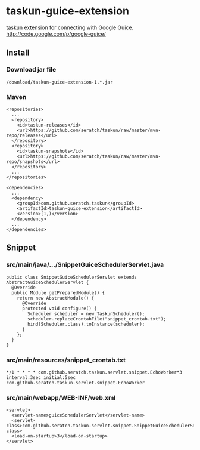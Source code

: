 # taskun-guice-extension

taskun extension for connecting with Google Guice.
http://code.google.com/p/google-guice/

## Install

### Download jar file

    /download/taskun-guice-extension-1.*.jar

### Maven

    <repositories>
      ...
      <repository>
        <id>taskun-releases</id>
        <url>https://github.com/seratch/taskun/raw/master/mvn-repo/releases</url>
      </repository>
      <repository>
        <id>taskun-snapshots</id>
        <url>https://github.com/seratch/taskun/raw/master/mvn-repo/snapshots</url>
      </repository>
      ...
    </repositories>

    <dependencies>
      ...
      <dependency>
        <groupId>com.github.seratch.taskun</groupId>
        <artifactId>taskun-guice-extension</artifactId>
        <version>[1,)</version>
      </dependency>
      ...
    </dependencies>

## Snippet

### src/main/java/.../SnippetGuiceSchedulerServlet.java

    public class SnippetGuiceSchedulerServlet extends AbstractGuiceSchedulerServlet {
      @Override
      public Module getPreparedModule() {
        return new AbstractModule() {
          @Override
          protected void configure() {
            Scheduler scheduler = new TaskunScheduler();
            scheduler.replaceCrontabFile("snippet_crontab.txt");
            bind(Scheduler.class).toInstance(scheduler);
          }
        };
      }
    }

### src/main/resources/snippet_crontab.txt

    */1 * * * * com.github.seratch.taskun.servlet.snippet.EchoWorker*3
    interval:3sec initial:5sec com.github.seratch.taskun.servlet.snippet.EchoWorker

### src/main/webapp/WEB-INF/web.xml

    <servlet>
      <servlet-name>guiceSchedulerServlet</servlet-name>
      <servlet-class>com.github.seratch.taskun.servlet.snippet.SnippetGuiceSchedulerServlet</servlet-class>
      <load-on-startup>3</load-on-startup>
    </servlet>

